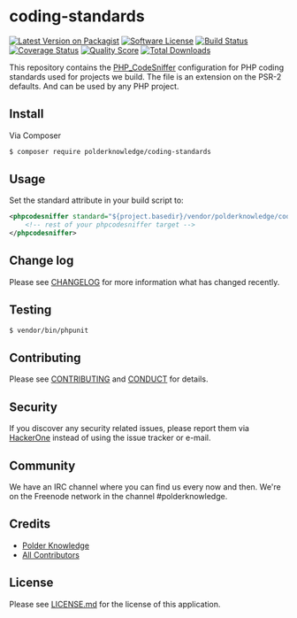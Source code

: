 # coding-standards

[![Latest Version on Packagist][ico-version]][link-packagist]
[![Software License][ico-license]][link-license]
[![Build Status][ico-travis]][link-travis]
[![Coverage Status][ico-scrutinizer]][link-scrutinizer]
[![Quality Score][ico-code-quality]][link-code-quality]
[![Total Downloads][ico-downloads]][link-downloads]

This repository contains the [PHP_CodeSniffer](https://github.com/squizlabs/PHP_CodeSniffer) configuration for PHP 
coding standards used for projects we build. The file is an extension on the PSR-2 defaults. And can be used by any PHP 
project.

## Install

Via Composer

``` bash
$ composer require polderknowledge/coding-standards
```

## Usage

Set the standard attribute in your build script to:

```xml
<phpcodesniffer standard="${project.basedir}/vendor/polderknowledge/coding-standards/PolderKnowledge/ruleset.xml">
    <!-- rest of your phpcodesniffer target -->
</phpcodesniffer>
```

## Change log

Please see [CHANGELOG](CHANGELOG.md) for more information what has changed recently.

## Testing

``` bash
$ vendor/bin/phpunit
```

## Contributing

Please see [CONTRIBUTING](CONTRIBUTING.md) and [CONDUCT](CONDUCT.md) for details.

## Security

If you discover any security related issues, please report them via [HackerOne](https://hackerone.com/polderknowledge) 
instead of using the issue tracker or e-mail.

## Community

We have an IRC channel where you can find us every now and then. We're on the Freenode network in the
channel #polderknowledge.

## Credits

- [Polder Knowledge][link-author]
- [All Contributors][link-contributors]

## License

Please see [LICENSE.md][link-license] for the license of this application.

[ico-version]: https://img.shields.io/packagist/v/polderknowledge/coding-standards.svg?style=flat-square
[ico-license]: https://img.shields.io/badge/license-MIT-brightgreen.svg?style=flat-square
[ico-travis]: https://img.shields.io/travis/polderknowledge/coding-standards/master.svg?style=flat-square
[ico-scrutinizer]: https://img.shields.io/scrutinizer/coverage/g/polderknowledge/coding-standards.svg?style=flat-square
[ico-code-quality]: https://img.shields.io/scrutinizer/g/polderknowledge/coding-standards.svg?style=flat-square
[ico-downloads]: https://img.shields.io/packagist/dt/polderknowledge/coding-standards.svg?style=flat-square

[link-packagist]: https://packagist.org/packages/polderknowledge/coding-standards
[link-travis]: https://travis-ci.org/polderknowledge/coding-standards
[link-scrutinizer]: https://scrutinizer-ci.com/g/polderknowledge/coding-standards/code-structure
[link-code-quality]: https://scrutinizer-ci.com/g/polderknowledge/coding-standards
[link-downloads]: https://packagist.org/packages/polderknowledge/coding-standards
[link-author]: https://polderknowledge.com
[link-contributors]: ../../contributors
[link-license]: LICENSE.md
